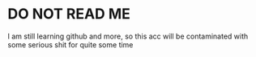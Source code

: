 # DO NOT READ ME

I am still learning github and more, so this acc will be contaminated with some serious shit for quite some time
